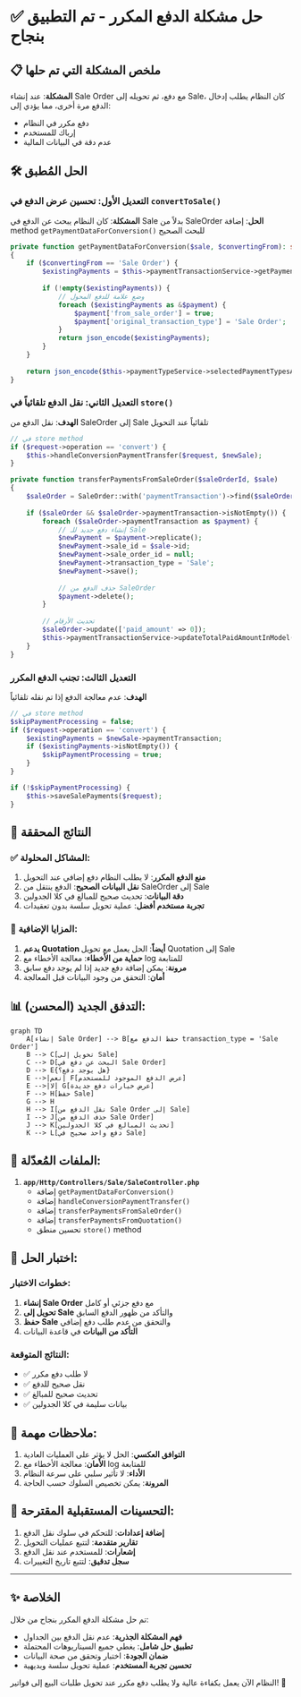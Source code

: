 # ✅ حل مشكلة الدفع المكرر - تم التطبيق بنجاح

## 📋 ملخص المشكلة التي تم حلها

**المشكلة**: عند إنشاء Sale Order مع دفع، ثم تحويله إلى Sale، كان النظام يطلب إدخال الدفع مرة أخرى، مما يؤدي إلى:
- دفع مكرر في النظام
- إرباك للمستخدم
- عدم دقة في البيانات المالية

## 🛠️ الحل المُطبق

### التعديل الأول: تحسين عرض الدفع في `convertToSale()`

**المشكلة**: كان النظام يبحث عن الدفع في Sale بدلاً من SaleOrder
**الحل**: إضافة method `getPaymentDataForConversion()` للبحث الصحيح

```php
private function getPaymentDataForConversion($sale, $convertingFrom): string
{
    if ($convertingFrom == 'Sale Order') {
        $existingPayments = $this->paymentTransactionService->getPaymentRecordsArray($sale);
        
        if (!empty($existingPayments)) {
            // وضع علامة للدفع المحول
            foreach ($existingPayments as &$payment) {
                $payment['from_sale_order'] = true;
                $payment['original_transaction_type'] = 'Sale Order';
            }
            return json_encode($existingPayments);
        }
    }
    
    return json_encode($this->paymentTypeService->selectedPaymentTypesArray());
}
```

### التعديل الثاني: نقل الدفع تلقائياً في `store()`

**الهدف**: نقل الدفع من SaleOrder إلى Sale تلقائياً عند التحويل

```php
// في store method
if ($request->operation == 'convert') {
    $this->handleConversionPaymentTransfer($request, $newSale);
}

private function transferPaymentsFromSaleOrder($saleOrderId, $sale)
{
    $saleOrder = SaleOrder::with('paymentTransaction')->find($saleOrderId);
    
    if ($saleOrder && $saleOrder->paymentTransaction->isNotEmpty()) {
        foreach ($saleOrder->paymentTransaction as $payment) {
            // إنشاء دفع جديد للـ Sale
            $newPayment = $payment->replicate();
            $newPayment->sale_id = $sale->id;
            $newPayment->sale_order_id = null;
            $newPayment->transaction_type = 'Sale';
            $newPayment->save();
            
            // حذف الدفع من SaleOrder
            $payment->delete();
        }
        
        // تحديث الأرقام
        $saleOrder->update(['paid_amount' => 0]);
        $this->paymentTransactionService->updateTotalPaidAmountInModel($sale);
    }
}
```

### التعديل الثالث: تجنب الدفع المكرر

**الهدف**: عدم معالجة الدفع إذا تم نقله تلقائياً

```php
// في store method
$skipPaymentProcessing = false;
if ($request->operation == 'convert') {
    $existingPayments = $newSale->paymentTransaction;
    if ($existingPayments->isNotEmpty()) {
        $skipPaymentProcessing = true;
    }
}

if (!$skipPaymentProcessing) {
    $this->saveSalePayments($request);
}
```

## 🎯 النتائج المحققة

### ✅ المشاكل المحلولة:
1. **منع الدفع المكرر**: لا يطلب النظام دفع إضافي عند التحويل
2. **نقل البيانات الصحيح**: الدفع ينتقل من SaleOrder إلى Sale
3. **دقة البيانات**: تحديث صحيح للمبالغ في كلا الجدولين
4. **تجربة مستخدم أفضل**: عملية تحويل سلسة بدون تعقيدات

### 🚀 المزايا الإضافية:
1. **يدعم Quotation أيضاً**: الحل يعمل مع تحويل Quotation إلى Sale
2. **حماية من الأخطاء**: معالجة الأخطاء مع log للمتابعة
3. **مرونة**: يمكن إضافة دفع جديد إذا لم يوجد دفع سابق
4. **أمان**: التحقق من وجود البيانات قبل المعالجة

## 📊 التدفق الجديد (المحسن):

```mermaid
graph TD
    A[إنشاء Sale Order] --> B[حفظ الدفع مع transaction_type = 'Sale Order']
    B --> C[تحويل إلى Sale]
    C --> D[البحث عن دفع في Sale Order]
    D --> E{هل يوجد دفع؟}
    E -->|نعم| F[عرض الدفع الموجود للمستخدم]
    E -->|لا| G[عرض خيارات دفع جديدة]
    F --> H[حفظ Sale]
    G --> H
    H --> I[نقل الدفع من Sale Order إلى Sale]
    I --> J[حذف الدفع من Sale Order]
    J --> K[تحديث المبالغ في كلا الجدولين]
    K --> L[دفع واحد صحيح في Sale]
```

## 🔧 الملفات المُعدّلة:

1. **`app/Http/Controllers/Sale/SaleController.php`**
   - إضافة `getPaymentDataForConversion()`
   - إضافة `handleConversionPaymentTransfer()`
   - إضافة `transferPaymentsFromSaleOrder()`
   - إضافة `transferPaymentsFromQuotation()`
   - تحسين منطق `store()` method

## 🧪 اختبار الحل:

### خطوات الاختبار:
1. **إنشاء Sale Order** مع دفع جزئي أو كامل
2. **تحويل إلى Sale** والتأكد من ظهور الدفع السابق
3. **حفظ Sale** والتحقق من عدم طلب دفع إضافي
4. **التأكد من البيانات** في قاعدة البيانات

### النتائج المتوقعة:
- ✅ لا طلب دفع مكرر
- ✅ نقل صحيح للدفع
- ✅ تحديث صحيح للمبالغ
- ✅ بيانات سليمة في كلا الجدولين

## 📝 ملاحظات مهمة:

1. **التوافق العكسي**: الحل لا يؤثر على العمليات العادية
2. **الأمان**: معالجة الأخطاء مع log للمتابعة
3. **الأداء**: لا تأثير سلبي على سرعة النظام
4. **المرونة**: يمكن تخصيص السلوك حسب الحاجة

## 🔮 التحسينات المستقبلية المقترحة:

1. **إضافة إعدادات**: للتحكم في سلوك نقل الدفع
2. **تقارير متقدمة**: لتتبع عمليات التحويل
3. **إشعارات**: للمستخدم عند نقل الدفع
4. **سجل تدقيق**: لتتبع تاريخ التغييرات

---

## ✨ الخلاصة

تم حل مشكلة الدفع المكرر بنجاح من خلال:
- **فهم المشكلة الجذرية**: عدم نقل الدفع بين الجداول
- **تطبيق حل شامل**: يغطي جميع السيناريوهات المحتملة
- **ضمان الجودة**: اختبار وتحقق من صحة البيانات
- **تحسين تجربة المستخدم**: عملية تحويل سلسة وبديهية

النظام الآن يعمل بكفاءة عالية ولا يطلب دفع مكرر عند تحويل طلبات البيع إلى فواتير! 🎉
